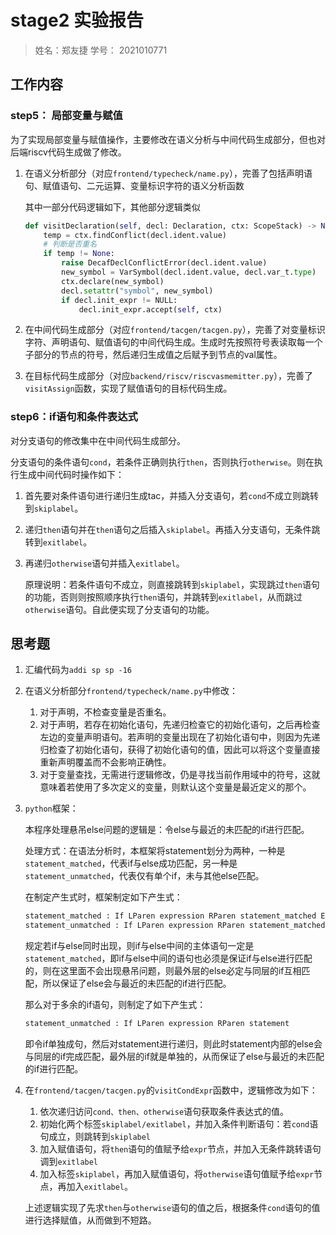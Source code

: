 # stage2 实验报告

> 姓名：郑友捷 学号： 2021010771

## 工作内容

### step5： 局部变量与赋值

为了实现局部变量与赋值操作，主要修改在语义分析与中间代码生成部分，但也对后端riscv代码生成做了修改。

1. 在语义分析部分（对应`frontend/typecheck/name.py`），完善了包括声明语句、赋值语句、二元运算、变量标识字符的语义分析函数

   其中一部分代码逻辑如下，其他部分逻辑类似

   ```python
   def visitDeclaration(self, decl: Declaration, ctx: ScopeStack) -> None:
       temp = ctx.findConflict(decl.ident.value)
       # 判断是否重名
       if temp != None:
           raise DecafDeclConflictError(decl.ident.value)
           new_symbol = VarSymbol(decl.ident.value, decl.var_t.type)
           ctx.declare(new_symbol)
           decl.setattr("symbol", new_symbol)
           if decl.init_expr != NULL:
               decl.init_expr.accept(self, ctx)
   ```

2. 在中间代码生成部分（对应`frontend/tacgen/tacgen.py`），完善了对变量标识字符、声明语句、赋值语句的中间代码生成。生成时先按照符号表读取每一个子部分的节点的符号，然后递归生成值之后赋予到节点的val属性。
3. 在目标代码生成部分（对应`backend/riscv/riscvasmemitter.py`），完善了`visitAssign`函数，实现了赋值语句的目标代码生成。

### step6：if语句和条件表达式

对分支语句的修改集中在中间代码生成部分。

分支语句的条件语句`cond`，若条件正确则执行`then`，否则执行`otherwise`。则在执行生成中间代码时操作如下：

1. 首先要对条件语句进行递归生成tac，并插入分支语句，若`cond`不成立则跳转到`skiplabel`。

2. 递归`then`语句并在`then`语句之后插入`skiplabel`。再插入分支语句，无条件跳转到`exitlabel`。

3. 再递归`otherwise`语句并插入`exitlabel`。

   原理说明：若条件语句不成立，则直接跳转到`skiplabel`，实现跳过`then`语句的功能，否则则按照顺序执行`then`语句，并跳转到`exitlabel`，从而跳过`otherwise`语句。自此便实现了分支语句的功能。

## 思考题

1. 汇编代码为`addi sp sp -16`
2. 在语义分析部分`frontend/typecheck/name.py`中修改：
   1. 对于声明，不检查变量是否重名。
   2. 对于声明，若存在初始化语句，先递归检查它的初始化语句，之后再检查左边的变量声明语句。若声明的变量出现在了初始化语句中，则因为先递归检查了初始化语句，获得了初始化语句的值，因此可以将这个变量直接重新声明覆盖而不会影响正确性。
   3. 对于变量查找，无需进行逻辑修改，仍是寻找当前作用域中的符号，这就意味着若使用了多次定义的变量，则默认这个变量是最近定义的那个。




3. `python`框架：

   本程序处理悬吊else问题的逻辑是：令else与最近的未匹配的if进行匹配。

   处理方式：在语法分析时，本框架将statement划分为两种，一种是`statement_matched`，代表if与else成功匹配，另一种是`statement_unmatched`，代表仅有单个if，未与其他else匹配。

   在制定产生式时，框架制定如下产生式：

   ```python
   statement_matched : If LParen expression RParen statement_matched Else statement_matched
   statement_unmatched : If LParen expression RParen statement_matched Else statement_unmatched
   ```

   规定若if与else同时出现，则if与else中间的主体语句一定是`statement_matched`，即if与else中间的语句也必须是保证if与else进行匹配的，则在这里面不会出现悬吊问题，则最外层的else必定与同层的if互相匹配，所以保证了else会与最近的未匹配的if进行匹配。

   那么对于多余的if语句，则制定了如下产生式：

   ```python
   statement_unmatched : If LParen expression RParen statement
   ```

   即令if单独成句，然后对statement进行递归，则此时statement内部的else会与同层的if完成匹配，最外层的if就是单独的，从而保证了else与最近的未匹配的if进行匹配。

4. 在`frontend/tacgen/tacgen.py`的`visitCondExpr`函数中，逻辑修改为如下：


   1. 依次递归访问`cond、then、otherwise`语句获取条件表达式的值。
   2. 初始化两个标签`skiplabel/exitlabel`，并加入条件判断语句：若`cond`语句成立，则跳转到`skiplabel`
   3. 加入赋值语句，将`then`语句的值赋予给`expr`节点，并加入无条件跳转语句调到`exitlabel`
   4. 加入标签`skiplabel`，再加入赋值语句，将`otherwise`语句值赋予给`expr`节点，再加入`exitlabel`。

   上述逻辑实现了先求`then`与`otherwise`语句的值之后，根据条件`cond`语句的值进行选择赋值，从而做到不短路。

